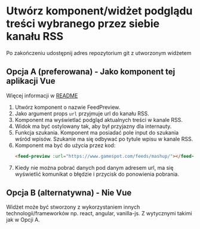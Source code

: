 
# Utwórz komponent/widżet podglądu treści wybranego przez siebie kanału RSS
 
Po zakończeniu udostępnij adres repozytorium git z utworzonym widżetem
 
## Opcja A (preferowana) - Jako komponent tej aplikacji Vue
 
Więcej informacji w [README](README.md)
 
1. Utwórz komponent o nazwie FeedPreview.
2. Jako argument props `url` przyjmuje url do kanału RSS.
3. Komponent ma wyświetlać podgląd aktualnych treści w kanale RSS.
4. Widok ma być ostylowany tak, aby był przyjazny dla internauty.
5. Funkcja szukania. 
Komponent ma posiadać pole input do szukania wśród wpisów.
Szukanie ma się odbywać po tytule wpisu w kanale RSS.
6. Komponent ma być do użycia przez kod:
   ```html
   <feed-preview :url="https://www.gamespot.com/feeds/mashup/"></feed-preview>
   ```
7. Kiedy nie można pobrać danych pod danym adresem url, ma się wyświetlić komunikat o błędzie i przycisk do ponowienia pobrania.
 
## Opcja B (alternatywna) - Nie Vue
 
Widżet może być stworzony z wykorzystaniem innych technologii/frameworków np. react, angular, vanilla-js.
Z wytycznymi takimi jak w Opcji A.
